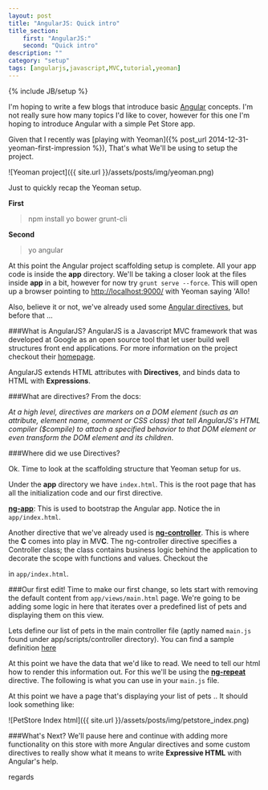 ```yaml
---
layout: post
title: "AngularJS: Quick intro"
title_section:
    first: "AngularJS:"
    second: "Quick intro"
description: ""
category: "setup"
tags: [angularjs,javascript,MVC,tutorial,yeoman]
---
```

{% include JB/setup %}


I'm hoping to write a few blogs that introduce basic [Angular](https://angularjs.org/) concepts. I'm not really sure how many topics I'd like to cover, however for this one I'm hoping to introduce Angular with a simple Pet Store app.

Given that I recently was [playing with Yeoman]({% post_url 2014-12-31-yeoman-first-impression %}), That's what We'll be using to setup the project.

![Yeoman project]({{ site.url }}/assets/posts/img/yeoman.png)

Just to quickly recap the Yeoman setup.

**First**

> npm install yo bower grunt-cli

**Second**

> yo angular

At this point the Angular project scaffolding setup is complete. All your app code is inside the **app** directory. We'll be taking a closer look at the files inside **app** in a bit, however for now try `grunt serve --force`. This will open up a browser pointing to [http://localhost:9000/](http://localhost:9000/) with Yeoman saying 'Allo!

Also, believe it or not, we've already used some [Angular directives](https://docs.angularjs.org/guide/directive), but before that ...

###What is AngularJS?
AngularJS is a Javascript MVC framework that was developed at Google as an open source tool that let user build well structures front end applications. For more information on the project checkout their [homepage](https://angularjs.org/).

AngularJS extends HTML attributes with **Directives**, and binds data to HTML with **Expressions**.

###What are directives?
From the docs:

<i>At a high level, directives are markers on a DOM element (such as an attribute, element name, comment or CSS class) that tell AngularJS's HTML compiler ($compile) to attach a specified behavior to that DOM element or even transform the DOM element and its children</i>.


###Where did we use Directives?

Ok. Time to look at the scaffolding structure that Yeoman setup for us.

Under the **app** directory we have `index.html`. This is the root page that has all the initialization code and our first directive.

**[ng-app](https://docs.angularjs.org/api/ng/directive/ngApp)**: This is used to bootstrap the Angular app. Notice the [<body ng-app="petstoreApp">](https://github.com/khanduri/yeoman-petstore/commit/a9987ca5100048dee3575ffd737dfe82e9233ac1#diff-b9707fe88797285e93483456d1389b61R18) in `app/index.html`.

Another directive that we've already used is **[ng-controller](https://docs.angularjs.org/api/ng/directive/ngController)**. This is where the **C** comes into play in MV**C**. The ng-controller directive specifies a Controller class; the class contains business logic behind the application to decorate the scope with functions and values. Checkout the [<div ng-include="'views/main.html'" ng-controller="MainCtrl"></div>](https://github.com/khanduri/yeoman-petstore/commit/a9987ca5100048dee3575ffd737dfe82e9233ac1#diff-b9707fe88797285e93483456d1389b61R34) in `app/index.html`.

###Our first edit!
Time to make our first change, so lets start with removing the default content from `app/views/main.html` page. We're going to be adding some logic in here that iterates over a predefined list of pets and displaying them on this view.

Lets define our list of pets in the main controller file (aptly named `main.js` found under app/scripts/controller directory). You can find a sample definition [here](https://github.com/khanduri/yeoman-petstore/commit/2674a212a2dafd6cc9a453e92787900de4eb5186#diff-108255b6eb54964fc88aa9594b1d0018R12)

At this point we have the data that we'd like to read. We need to tell our html how to render this information out. For this we'll be using the **[ng-repeat](https://docs.angularjs.org/api/ng/directive/ngRepeat)** directive. The following is what you can use in your `main.js` file.

<script src="https://gist.github.com/khanduri/3a3128efd2e50f8b7ca4.js"></script>

At this point we have a page that's displaying your list of pets .. It should look something like:

![PetStore Index html]({{ site.url }}/assets/posts/img/petstore_index.png)

###What's Next?
We'll pause here and continue with adding more functionality on this store with more Angular directives and some custom directives to really show what it means to write **Expressive HTML** with Angular's help.

regards
